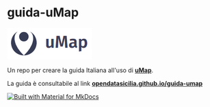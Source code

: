 # guida-uMap

![](docs/img/uMap.PNG)

Un repo per creare la guida Italiana all'uso di [**uMap**](https://umap.openstreetmap.fr/it/).

La guida è consultabile al link [**opendatasicilia.github.io/guida-umap**](https://opendatasicilia.github.io/guida-umap/)

[![Built with Material for MkDocs](https://img.shields.io/badge/Material_for_MkDocs-526CFE?style=for-the-badge&logo=MaterialForMkDocs&logoColor=white)](https://squidfunk.github.io/mkdocs-material/)
